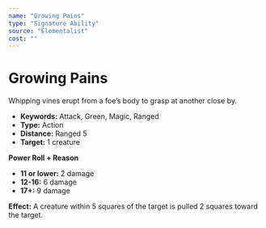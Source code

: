 ```yaml
---
name: "Growing Pains"
type: "Signature Ability"
source: "Elementalist"
cost: ""
---
```


# Growing Pains

Whipping vines erupt from a foe’s body to grasp at another close by.

- **Keywords:** Attack, Green, Magic, Ranged
- **Type:** Action
- **Distance:** Ranged 5
- **Target:** 1 creature

**Power Roll + Reason**
- **11 or lower:** 2 damage
- **12-16:** 6 damage
- **17+:** 9 damage

**Effect:** A creature within 5 squares of the target is pulled 2 squares toward the target.
